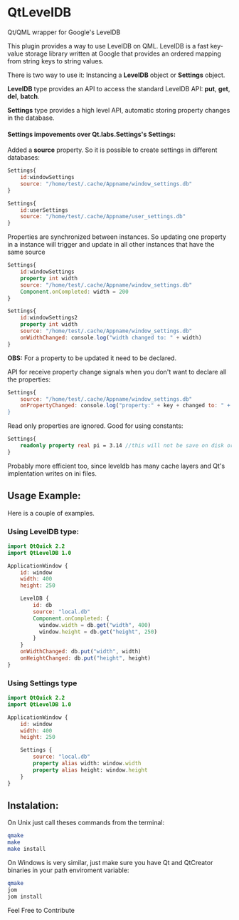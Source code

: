 # QtLevelDB
Qt/QML wrapper for Google's LevelDB

This plugin provides a way to use LevelDB on QML. LevelDB is a fast key-value storage library written at Google that provides an ordered mapping from string keys to string values.

There is two way to use it: Instancing a **LevelDB** object or **Settings** object.

**LevelDB** type provides an API to access the standard LevelDB API: **put**, **get**, **del**, **batch**.

**Settings** type provides a high level API, automatic storing property changes in the database.

#### Settings impovements over Qt.labs.Settings's Settings:

Added a **source** property. So it is possible to create settings in different databases:

```qml
Settings{
    id:windowSettings
    source: "/home/test/.cache/Appname/window_settings.db"
}

Settings{
    id:userSettings
    source: "/home/test/.cache/Appname/user_settings.db"
}
```

Properties are synchronized between instances. So updating one property in a instance will trigger and update in all other instances that have the same source

```qml
Settings{
    id:windowSettings
    property int width
    source: "/home/test/.cache/Appname/window_settings.db"
    Component.onCompleted: width = 200
}

Settings{
    id:windowSettings2
    property int width
    source: "/home/test/.cache/Appname/window_settings.db"
    onWidthChanged: console.log("width changed to: " + width)
}
```
**OBS:** For a property to be updated it need to be declared.

API for receive property change signals when you don't want to declare all the properties:

```qml
Settings{
    source: "/home/test/.cache/Appname/window_settings.db"
    onPropertyChanged: console.log("property:" + key + changed to: " + value)
}
```

Read only properties are ignored. Good for using constants:

```qml
Settings{
    readonly property real pi = 3.14 //this will not be save on disk or shared between instances
}
```

Probably more efficient too, since leveldb has many cache layers and Qt's implentation writes on ini files.

## Usage Example:
Here is a couple of examples.
### Using LevelDB type:
```qml
import QtQuick 2.2
import QtLevelDB 1.0

ApplicationWindow {
    id: window
    width: 400
    height: 250

    LevelDB {
        id: db
        source: "local.db"
        Component.onCompleted: {
          window.width = db.get("width", 400)
          window.height = db.get("height", 250)
        }
    }
    onWidthChanged: db.put("width", width)
    onHeightChanged: db.put("height", height)
}
```

### Using Settings type
```qml
import QtQuick 2.2
import QtLevelDB 1.0

ApplicationWindow {
    id: window
    width: 400
    height: 250

    Settings {
        source: "local.db"
        property alias width: window.width
        property alias height: window.height
    }
}
```
## Instalation:
On Unix just call theses commands from the terminal:
```bash
qmake
make
make install
```

On Windows is very similar, just make sure you have Qt and QtCreator binaries in your path enviroment variable:
```bash
qmake
jom
jom install
```

Feel Free to Contribute
